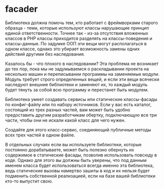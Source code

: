 # facader

Библиотека должна помочь тем, кто работает с фреймворками старого образца - теми, которые используют классы нарушающие принцип единой ответственности. Точнее так - из-за отсутствия вложенных классов в PHP классы приходится разделять на классы-поведения и классы-данные. По задумке ООП эти вещи могут располагаться в одном классе, однако это убирает возможность замены одних действий другими без наследования.

Казалось бы - что плохого в наследовании? Эта проблема не возникает до тех пор, пока мы не задумываемся о раскладывании проекта на несколько машин и переписывании программы на заменяемые модули. Модуль требует строго определенных вещей, и если эти вещи всячески наследуют внешние библиотеки и заменяют их, то каждый модуль будет тянуть за собой всю программу и перестанет быть модулем.

Библиотека умеет создавать сервисы или статические классы-фасады по конфиг-файлу или по набору источников.
Если у вас есть каталог, состоящий из трех разных частей, вам может быть удобно предоставить другим разработчикам обертку, подключающую все три части, чтобы они не искали какой класс для чего нужен.

Создайте для этого класс-сервис, соединяющий публичные методы всех трех частей в одном файле.

В отдельных случаях если вы используете библиотеки, которые постоянно дорабатываете, может быть полезно обернуть их содержимое в статические фасады, позволив использовать повсюду в коде. Однако для этого вы должны быть уверены, что под данным именем класса будет использоваться всегда именно эта библиотека, ведь статические вызовы намертво зашиты в код и их нельзя будет подменить собственной реализацией, если на базе вашей библиотеки кто-то выпустит свою.
